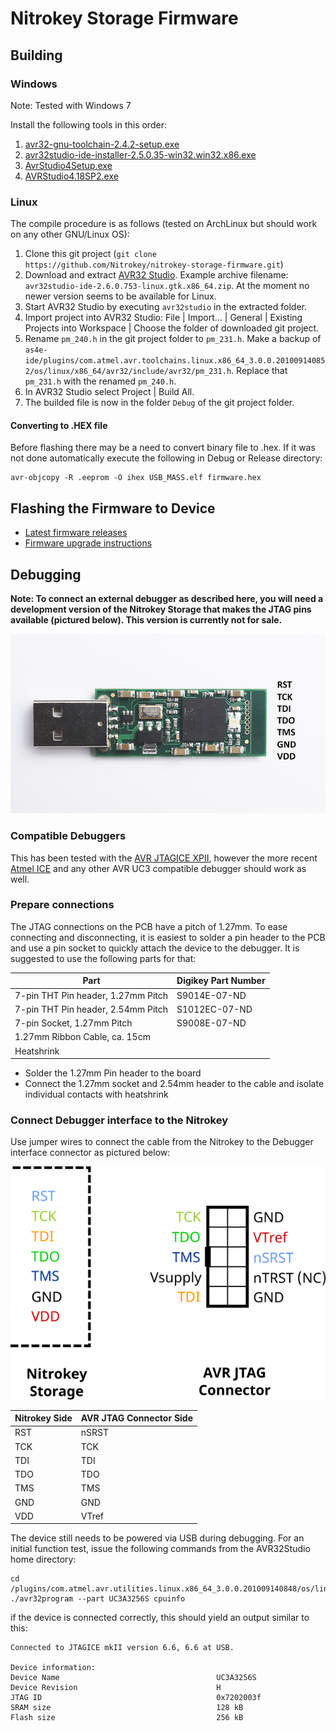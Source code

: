 Nitrokey Storage Firmware
=========================

## Building

### Windows
Note: Tested with Windows 7

Install the following tools in this order:

1. [avr32-gnu-toolchain-2.4.2-setup.exe](http://www.atmel.com/System/BaseForm.aspx?target=tcm:26-17439)
2. [avr32studio-ide-installer-2.5.0.35-win32.win32.x86.exe](http://www.atmel.com/tools/studioarchive.aspx)
3. [AvrStudio4Setup.exe](http://www.atmel.com/tools/studioarchive.aspx)
4. [AVRStudio4.18SP2.exe](http://www.atmel.com/System/BaseForm.aspx?target=tcm:26-41051)

### Linux

The compile procedure is as follows (tested on ArchLinux but should work on any
other GNU/Linux OS):
1. Clone this git project (`git clone https://github.com/Nitrokey/nitrokey-storage-firmware.git`)
2. Download and extract [AVR32 Studio](http://www.atmel.com/tools/Archive/AVR32STUDIO2_6.aspx). Example archive filename: `avr32studio-ide-2.6.0.753-linux.gtk.x86_64.zip`. At the moment no newer version seems to be available for Linux.
3. Start AVR32 Studio by executing `avr32studio` in the extracted folder.
4. Import project into AVR32 Studio: File | Import... | General | Existing Projects into Workspace | Choose the folder of downloaded git project.
5. Rename `pm_240.h` in the git project folder to `pm_231.h`. Make a backup of `as4e-ide/plugins/com.atmel.avr.toolchains.linux.x86_64_3.0.0.201009140852/os/linux/x86_64/avr32/include/avr32/pm_231.h`. Replace that `pm_231.h` with the renamed `pm_240.h`.
6. In AVR32 Studio select Project | Build All.
7. The builded file is now in the folder `Debug` of the git project folder.

#### Converting to .HEX file
Before flashing there may be a need to convert binary file to .hex. If it was not done automatically execute the following in Debug or Release directory:
```
avr-objcopy -R .eeprom -O ihex USB_MASS.elf firmware.hex
```

## Flashing the Firmware to Device

- [Latest firmware releases](https://github.com/Nitrokey/nitrokey-storage-firmware/releases/latest)
- [Firmware upgrade instructions](https://www.nitrokey.com/en/doc/firmware-update-storage)

## Debugging
**Note: To connect an external debugger as described here, you will need a development version of the Nitrokey Storage that makes the JTAG pins available (pictured below). This version is currently not for sale.**

![NK Storage Development Version](/img/nkstorage_jtag.jpg "Nitrokey Storage Development Version")

### Compatible Debuggers
This has been tested with the [AVR JTAGICE XPII](https://www.waveshare.com/product/mcu-tools/avr/programmers-debuggers/usb-avr-jtagice-xpii.htm), however the more recent [Atmel ICE](http://www.microchip.com/DevelopmentTools/ProductDetails.aspx?PartNO=atatmel-ice) and any other AVR UC3 compatible debugger should work as well.

### Prepare connections
The JTAG connections on the PCB have a pitch of 1.27mm. To ease connecting and disconnecting, it is easiest to solder a pin header to the PCB and use a pin socket to quickly attach the device to the debugger. It is suggested to use the following parts for that:

| Part                                  | Digikey Part Number       |
|---                                    |---                        |
| 7-pin THT Pin header, 1.27mm Pitch    |  S9014E-07-ND             |
| 7-pin THT Pin header, 2.54mm Pitch    |  S1012EC-07-ND            |
| 7-pin Socket, 1.27mm Pitch            |  S9008E-07-ND             |
| 1.27mm Ribbon Cable, ca. 15cm         |                           |
| Heatshrink                            |                           |

- Solder the 1.27mm Pin header to the board
- Connect the 1.27mm socket and 2.54mm header to the cable and isolate individual contacts with heatshrink

### Connect Debugger interface to the Nitrokey

Use jumper wires to connect the cable from the Nitrokey to the Debugger interface connector as pictured below:

![NK Storage Debugger Connection](/img/debugger_connection.png)

| Nitrokey Side                         | AVR JTAG Connector Side   |
|---                                    |---                        |
| RST                                   | nSRST                     |
| TCK                                   | TCK                       |
| TDI                                   | TDI                       |
| TDO                                   | TDO                       |
| TMS                                   | TMS                       |
| GND                                   | GND                       |
| VDD                                   | VTref                     |

The device still needs to be powered via USB during debugging.
For an initial function test, issue the following commands from the AVR32Studio home directory:

```
cd /plugins/com.atmel.avr.utilities.linux.x86_64_3.0.0.201009140848/os/linux/x86_64/bin
./avr32program --part UC3A3256S cpuinfo
```
if the device is connected correctly, this should yield an output similar to this:
```
Connected to JTAGICE mkII version 6.6, 6.6 at USB.

Device information:
Device Name                                   UC3A3256S 
Device Revision                               H
JTAG ID                                       0x7202003f
SRAM size                                     128 kB
Flash size                                    256 kB
```
